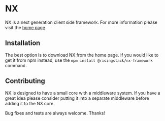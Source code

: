 # NX

NX is a next generation client side framework. For more information please visit the [home page](http://nx-framework.com/)

## Installation

The best option is to download NX from the home page. If you would like to get it from npm instead, use the `npm install @risingstack/nx-framework` command.

## Contributing

NX is designed to have a small core with a middleware system. If you have a great idea please consider putting it into a separate middleware before adding it to the NX core.

Bug fixes and tests are always welcome. Thanks!
